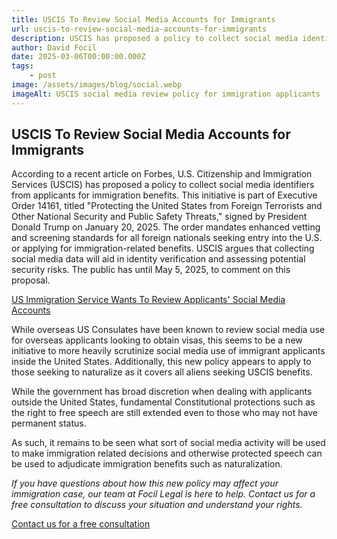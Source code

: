 ```yaml
---
title: USCIS To Review Social Media Accounts for Immigrants
url: uscis-to-review-social-media-accounts-for-immigrants
description: USCIS has proposed a policy to collect social media identifiers from applicants for immigration benefits as part of enhanced vetting standards under Executive Order 14161.
author: David Focil
date: 2025-03-06T00:00:00.000Z
tags:
    - post
image: /assets/images/blog/social.webp
imageAlt: USCIS social media review policy for immigration applicants
---
```


## USCIS To Review Social Media Accounts for Immigrants

According to a recent article on Forbes, U.S. Citizenship and Immigration Services (USCIS) has proposed a policy to collect social media identifiers from applicants for immigration benefits. This initiative is part of Executive Order 14161, titled "Protecting the United States from Foreign Terrorists and Other National Security and Public Safety Threats," signed by President Donald Trump on January 20, 2025. The order mandates enhanced vetting and screening standards for all foreign nationals seeking entry into the U.S. or applying for immigration-related benefits. USCIS argues that collecting social media data will aid in identity verification and assessing potential security risks. The public has until May 5, 2025, to comment on this proposal.

<a href="https://www.forbes.com/sites/siladityaray/2025/03/06/us-immigration-service-wants-to-review-applicants-social-media-accounts/" target="_blank" rel="noopener">US Immigration Service Wants To Review Applicants' Social Media Accounts</a>

While overseas US Consulates have been known to review social media use for overseas applicants looking to obtain visas, this seems to be a new initiative to more heavily scrutinize social media use of immigrant applicants inside the United States. Additionally, this new policy appears to apply to those seeking to naturalize as it covers all aliens seeking USCIS benefits.

While the government has broad discretion when dealing with applicants outside the United States, fundamental Constitutional protections such as the right to free speech are still extended even to those who may not have permanent status.

As such, it remains to be seen what sort of social media activity will be used to make immigration related decisions and otherwise protected speech can be used to adjudicate immigration benefits such as naturalization.

*If you have questions about how this new policy may affect your immigration case, our team at Focil Legal is here to help. Contact us for a free consultation to discuss your situation and understand your rights.*

[Contact us for a free consultation](https://www.focillegal.com/contact/)
